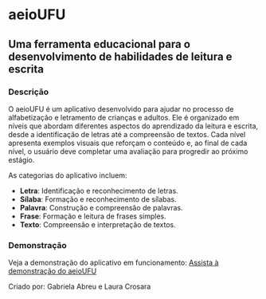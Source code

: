 # aeioUFU

## Uma ferramenta educacional para o desenvolvimento de habilidades de leitura e escrita

### Descrição
O aeioUFU é um aplicativo desenvolvido para ajudar no processo de alfabetização e letramento de crianças e adultos. Ele é organizado em níveis que abordam diferentes aspectos do aprendizado da leitura e escrita, desde a identificação de letras até a compreensão de textos. Cada nível apresenta exemplos visuais que reforçam o conteúdo e, ao final de cada nível, o usuário deve completar uma avaliação para progredir ao próximo estágio.

As categorias do aplicativo incluem:
- **Letra**: Identificação e reconhecimento de letras.
- **Sílaba**: Formação e reconhecimento de sílabas.
- **Palavra**: Construção e compreensão de palavras.
- **Frase**: Formação e leitura de frases simples.
- **Texto**: Compreensão e interpretação de textos.

### Demonstração
Veja a demonstração do aplicativo em funcionamento:
[Assista à demonstração do aeioUFU](https://youtu.be/thPjAQSnoxY)

Criado por: Gabriela Abreu e Laura Crosara

